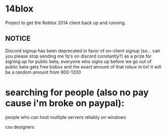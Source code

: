 # 14blox
Project to get the Roblox 2014 client back up and running.

## NOTICE
Discord signup has been deprecated in favor of on-client signup (so... can you please stop sending me fq's on discord constantly?)
as a prize for signing up for public beta, everyone who signs up before we go out of public beta gets free bobux and the exact amount of that robux in tix!
it will be a random amount from 900-1200

# searching for people (also no pay cause i'm broke on paypal):
people who can host multiple servers reliably on windows

css designers
